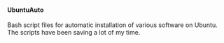 #### UbuntuAuto
Bash script files for automatic installation of various software on Ubuntu. The scripts have been saving a lot of my time.
